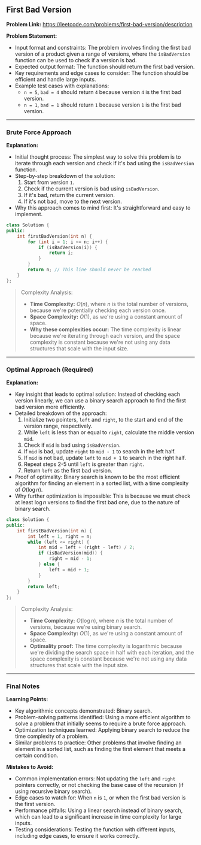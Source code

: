 ## First Bad Version
**Problem Link:** https://leetcode.com/problems/first-bad-version/description

**Problem Statement:**
- Input format and constraints: The problem involves finding the first bad version of a product given a range of versions, where the `isBadVersion` function can be used to check if a version is bad.
- Expected output format: The function should return the first bad version.
- Key requirements and edge cases to consider: The function should be efficient and handle large inputs.
- Example test cases with explanations: 
    - `n = 5`, `bad = 4` should return `4` because version `4` is the first bad version.
    - `n = 1`, `bad = 1` should return `1` because version `1` is the first bad version.

---

### Brute Force Approach

**Explanation:**
- Initial thought process: The simplest way to solve this problem is to iterate through each version and check if it's bad using the `isBadVersion` function.
- Step-by-step breakdown of the solution:
    1. Start from version `1`.
    2. Check if the current version is bad using `isBadVersion`.
    3. If it's bad, return the current version.
    4. If it's not bad, move to the next version.
- Why this approach comes to mind first: It's straightforward and easy to implement.

```cpp
class Solution {
public:
    int firstBadVersion(int n) {
        for (int i = 1; i <= n; i++) {
            if (isBadVersion(i)) {
                return i;
            }
        }
        return n; // This line should never be reached
    }
};
```

> Complexity Analysis:
> - **Time Complexity:** $O(n)$, where $n$ is the total number of versions, because we're potentially checking each version once.
> - **Space Complexity:** $O(1)$, as we're using a constant amount of space.
> - **Why these complexities occur:** The time complexity is linear because we're iterating through each version, and the space complexity is constant because we're not using any data structures that scale with the input size.

---

### Optimal Approach (Required)

**Explanation:**
- Key insight that leads to optimal solution: Instead of checking each version linearly, we can use a binary search approach to find the first bad version more efficiently.
- Detailed breakdown of the approach:
    1. Initialize two pointers, `left` and `right`, to the start and end of the version range, respectively.
    2. While `left` is less than or equal to `right`, calculate the middle version `mid`.
    3. Check if `mid` is bad using `isBadVersion`.
    4. If `mid` is bad, update `right` to `mid - 1` to search in the left half.
    5. If `mid` is not bad, update `left` to `mid + 1` to search in the right half.
    6. Repeat steps 2-5 until `left` is greater than `right`.
    7. Return `left` as the first bad version.
- Proof of optimality: Binary search is known to be the most efficient algorithm for finding an element in a sorted list, with a time complexity of $O(\log n)$.
- Why further optimization is impossible: This is because we must check at least $\log n$ versions to find the first bad one, due to the nature of binary search.

```cpp
class Solution {
public:
    int firstBadVersion(int n) {
        int left = 1, right = n;
        while (left <= right) {
            int mid = left + (right - left) / 2;
            if (isBadVersion(mid)) {
                right = mid - 1;
            } else {
                left = mid + 1;
            }
        }
        return left;
    }
};
```

> Complexity Analysis:
> - **Time Complexity:** $O(\log n)$, where $n$ is the total number of versions, because we're using binary search.
> - **Space Complexity:** $O(1)$, as we're using a constant amount of space.
> - **Optimality proof:** The time complexity is logarithmic because we're dividing the search space in half with each iteration, and the space complexity is constant because we're not using any data structures that scale with the input size.

---

### Final Notes

**Learning Points:**
- Key algorithmic concepts demonstrated: Binary search.
- Problem-solving patterns identified: Using a more efficient algorithm to solve a problem that initially seems to require a brute force approach.
- Optimization techniques learned: Applying binary search to reduce the time complexity of a problem.
- Similar problems to practice: Other problems that involve finding an element in a sorted list, such as finding the first element that meets a certain condition.

**Mistakes to Avoid:**
- Common implementation errors: Not updating the `left` and `right` pointers correctly, or not checking the base case of the recursion (if using recursive binary search).
- Edge cases to watch for: When `n` is `1`, or when the first bad version is the first version.
- Performance pitfalls: Using a linear search instead of binary search, which can lead to a significant increase in time complexity for large inputs.
- Testing considerations: Testing the function with different inputs, including edge cases, to ensure it works correctly.